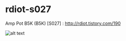 # rdiot-s027
Amp Pot B5K (B5K) [S027] : http://rdiot.tistory.com/190

![alt text](http://cfile7.uf.tistory.com/image/2209003657DE0FA41E4F0B)
